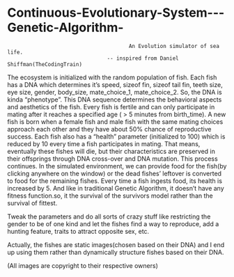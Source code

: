 # Continuous-Evolutionary-System---Genetic-Algorithm-

                                           An Evolution simulator of sea life.
                                    -- inspired from Daniel Shiffman(TheCodingTrain)    

The ecosystem is initialized with the random population of fish. Each fish has a DNA which determines it’s speed, sizeof fin, sizeof tail fin, teeth size, eye size, gender, body_size, mate_choice_1, mate_choice_2. So, the DNA is kinda “phenotype”. This DNA sequence determines the behavioral aspects and aesthetics of the fish.  Every fish is fertile and can only participate in mating after it reaches a specified age ( > 5 minutes from birth_time). A new fish is born when a female fish and male fish with the same mating choices approach each other and they have about 50%  chance of reproductive success. Each fish also has a “health” parameter (initialized to 100) which is reduced by 10 every time a fish participates in mating. That means, eventually these fishes will die, but their characteristics are preserved in their offsprings through DNA cross-over and DNA mutation. This process continues.
In the simulated environment, we can provide food for the fish(by clicking anywhere on the window) or the dead fishes’ leftover is converted to food for the remaining fishes. Every time a fish ingests food, its health is increased by 5.
And like in traditional Genetic Algorithm, it doesn’t have any fitness function.so, it the survival of the survivors model rather than the survival of fittest.

Tweak the parameters and do all sorts of crazy stuff like restricting the gender to be of one kind and let the fishes find a way to reproduce, add a hunting feature, traits to attract opposite sex, etc.

Actually, the fishes are static images(chosen based on their DNA) and I end up using them rather than dynamically structure fishes based on their DNA.

(All images are copyright to their respective owners)
